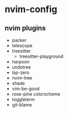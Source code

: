 # nvim-config

## nvim plugins
- packer
- telescope
- treesitter
	- treesitter-playground
- harpoon
- undotree
- lsp-zero
- nvim-tree
- shade
- vim-be-good
- rose-pine colorscheme
- toggleterm
- git-blame

